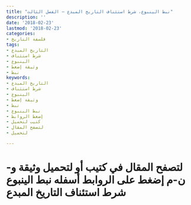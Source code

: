 ```yaml
---
title: "نبط الينبوع، شرط استئناف التاريخ المبدع – الفصل الثالث"
description: ''
date: '2018-02-23'
lastmod: '2018-02-23'
categories:
- فلسفة التاريخ
tags:
- التاريخ المبدع
- شرط استئناف
- الينبوع
- وثيقة إضغط
- نبط
keywords:
- التاريخ المبدع
- شرط استئناف
- الينبوع
- وثيقة إضغط
- نبط
- نبط الينبوع
- إضغط الروابط
- كتيب لتحميل
- لتصفح المقال
- لتحميل

---
```

# **لتصفح المقال في كتيب أو لتحميل وثيقة و-ن-م إضغط على الروابط أسفله** **نبط الينبوع شرط استئناف التاريخ المبدع**

###